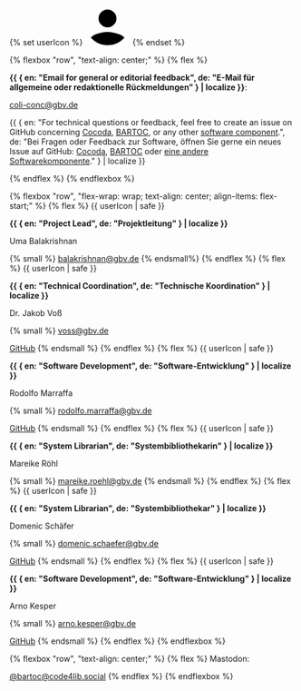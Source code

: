 {% set userIcon %}
<svg class="user-icon" xmlns="http://www.w3.org/2000/svg" width="80" height="80" viewBox="0 0 115 115">
  <g data-name="Ellipse 3" fill="#ffffff00" stroke-width="1">
    <circle cx="57.5" cy="57.5" r="57.5" stroke="none"/>
    <circle cx="57.5" cy="57.5" r="57" fill="none"/>
  </g>
  <path d="M0,71.3c2.522-3.074,6.625-5.776,12.31-8.3,10.217-3.974,20.434-6.243,30.083-6.243s19.3,2.27,30.083,6.243c6.2,2.285,10.341,5.134,12.736,8.438a56.853,56.853,0,0,1-39.794,19q-1.316.058-2.643.065h-.109A56.857,56.857,0,0,1,0,71.3ZM26.5,38.6A21.48,21.48,0,0,1,19.689,22.7,21.478,21.478,0,0,1,26.5,6.811a21.946,21.946,0,0,1,31.784,0A21.476,21.476,0,0,1,65.1,22.7,20.612,20.612,0,0,1,58.284,38.6a21.946,21.946,0,0,1-31.784,0Z" transform="translate(15 23.993)" />
</svg>
{% endset %}

{% flexbox "row", "text-align: center;" %}
{% flex %}

**{{ { en: "Email for general or editorial feedback", de: "E-Mail für allgemeine oder redaktionelle Rückmeldungen" } | localize }}**:

coli-conc@gbv.de

{{ { en: "For technical questions or feedback, feel free to create an issue on GitHub concerning [Cocoda](https://github.com/gbv/cocoda/issues), [BARTOC](https://github.com/gbv/bartoc.org/issues), or any other [software component](/publications/#software).", de: "Bei Fragen oder Feedback zur Software, öffnen Sie gerne ein neues Issue auf GitHub: [Cocoda](https://github.com/gbv/cocoda/issues), [BARTOC](https://github.com/gbv/bartoc.org/issues) oder [eine andere Softwarekomponente](/publications/#software)." } | localize }}

{% endflex %}
{% endflexbox %}

{% flexbox "row", "flex-wrap: wrap; text-align: center; align-items: flex-start;" %}
{% flex %}
{{ userIcon | safe }}

**{{ { en: "Project Lead", de: "Projektleitung" } | localize }}**

Uma Balakrishnan

{% small %}
balakrishnan@gbv.de
{% endsmall%}
{% endflex %}
{% flex %}
{{ userIcon | safe }}

**{{ { en: "Technical Coordination", de: "Technische Koordination" } | localize }}**

Dr. Jakob Voß

{% small %}
voss@gbv.de

[GitHub](https://github.com/nichtich)
{% endsmall %}
{% endflex %}
{% flex %}
{{ userIcon | safe }}

**{{ { en: "Software Development", de: "Software-Entwicklung" } | localize }}**

Rodolfo Marraffa

{% small %}
rodolfo.marraffa@gbv.de

[GitHub](https://github.com/rodolv-commons)
{% endsmall %}
{% endflex %}
{% flex %}
{{ userIcon | safe }}

**{{ { en: "System Librarian", de: "Systembibliothekarin" } | localize }}**

Mareike Röhl

{% small %}
mareike.roehl@gbv.de
{% endsmall %}
{% endflex %}
{% flex %}
{{ userIcon | safe }}

**{{ { en: "System Librarian", de: "Systembibliothekar" } | localize }}**

Domenic Schäfer

{% small %}
domenic.schaefer@gbv.de

[GitHub](https://github.com/M-DS0002)
{% endsmall %}
{% endflex %}
{% flex %}
{{ userIcon | safe }}

**{{ { en: "Software Development", de: "Software-Entwicklung" } | localize }}**

Arno Kesper

{% small %}
arno.kesper@gbv.de

[GitHub](https://github.com/kespera)
{% endsmall %}
{% endflex %}
{% endflexbox %}


{% flexbox "row", "text-align: center;" %}
{% flex %}
Mastodon:

[@bartoc@code4lib.social](https://code4lib.social/@bartoc)
{% endflex %}
{% endflexbox %}
